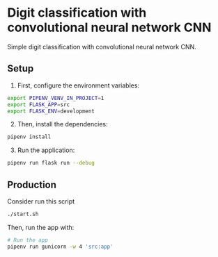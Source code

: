 # Digit classification with convolutional neural network CNN

Simple digit classification with convolutional neural network CNN.

## Setup
1. First, configure the environment variables:
```bash
export PIPENV_VENV_IN_PROJECT=1
export FLASK_APP=src
export FLASK_ENV=development
```

2. Then, install the dependencies:
```bash
pipenv install
```

3. Run the application:
```bash
pipenv run flask run --debug
```

## Production
Consider run this script
```bash
./start.sh
```

Then, run the app with:
```bash
# Run the app
pipenv run gunicorn -w 4 'src:app'
```
